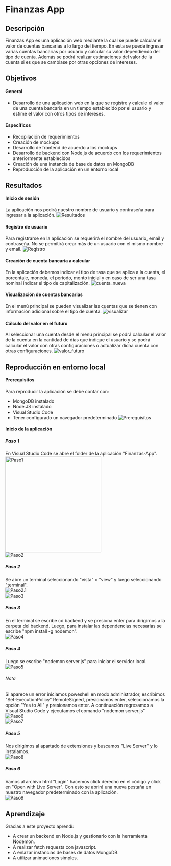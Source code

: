 # Finanzas App
## Descripción
Finanzas App es una aplicación web mediante la cual se puede calcular el valor de cuentas bancarias a lo largo del tiempo. En esta se puede ingresar varias cuentas bancarias por usuario y calcular su valor dependiendo del tipo de cuenta. Además se podrá realizar estimaciones del valor de la cuenta si es que se cambiase por otras opciones de intereses.
## Objetivos
#### General
- Desarrollo de una aplicación web en la que se registre y calcule el valor de una cuenta bancaria en un tiempo establecido por el usuario y estime el valor con otros tipos de intereses.
#### Específicos
- Recopilación de requerimientos
- Creación de mockups
- Desarrollo de frontend de acuerdo a los mockups
- Desarrollo de backend con Node.js de acuerdo con los requerimientos anteriormente establecidos
- Creación de una instancia de base de datos en MongoDB
- Reproducción de la aplicación en un entorno local
## Resultados
#### Inicio de sesión
La aplicación nos pedirá nuestro nombre de usuario y contraseña para ingresar a la aplicación. 
![Resultados](Images/Inicio_sesion.png)
#### Registro de usuario 
Para registrarse en la aplicación se requerirá el nombre del usuario, email y contraseña. No se permitirá crear más de un usuario con el mismo nombre y email.
![Registro](Images/Registro.png)
#### Creación de cuenta bancaria a calcular
En la aplicación debemos indicar el tipo de tasa que se aplica a la cuenta, el porcentaje, moneda, el período, monto inicial y en caso de ser una tasa nominal indicar el tipo de capitalización.
![cuenta_nueva](Images/Cuenta_nueva.png)
#### Visualización de cuentas bancarias
En el menú principal se pueden visualizar las cuentas que se tienen con información adicional sobre el tipo de cuenta.
![visualizar](Images/Visualizar_cuenta.png)
#### Cálculo del valor en el futuro
Al seleccionar una cuenta desde el menú principal se podrá calcular el valor de la cuenta en la cantidad de días que indique el usuario y se podrá calcular el valor con otras configuraciones o actualizar dicha cuenta con otras configuraciones.
![valor_futuro](Images/Calculo.png)
## Reproducción en entorno local
#### Prerequisitos
Para reproducir la aplicación se debe contar con:
- MongoDB instalado
- Node.JS instalado
- Visual Studio Code
- Tener configurado un navegador predeterminado
![Prerequisitos](Images/Prerequisitos.png)
#### Inicio de la aplicación
##### Paso 1
En Visual Studio Code se abre el folder de la aplicación "Finanzas-App".
</br>
<img src="Images/Paso1.png" alt="Paso1" width="300" />
</br>
![Paso2](Images/Paso2.png)
##### Paso 2
Se abre un terminal seleccionando "vista" o "view" y luego seleccionando "terminal".
</br>
![Paso2.1](Images/Paso2.1.png)
</br>
![Paso3](Images/Paso3.png)
</br>
##### Paso 3 
En el terminal se escribe cd backend y se presiona enter para dirigirnos a la carpeta del backend. Luego, para instalar las dependencias necesarias se escribe "npm install -g nodemon".
</br>
![Paso4](Images/Paso4.png)
</br>
##### Paso 4
Luego se escribe "nodemon server.js" para iniciar el servidor local.
</br>
![Paso5](Images/Paso5.png)
</br>
###### Nota
Si aparece un error iniciamos poweshell en modo administrador, escribimos "Set-ExecutionPolicy" RemoteSigned, presionamos enter, seleccionamos la opción "Yes to All" y presionamos enter. A continuación regresamos a Visual Studio Code y ejecutamos el comando "nodemon server.js"
</br>
![Paso6](Images/Paso6.png)
</br>
![Paso7](Images/Paso7.png)
</br>
##### Paso 5
Nos dirigimos al apartado de extensiones y buscamos "Live Server" y lo instalamos.
</br>
![Paso8](Images/Paso8.png)
</br>
##### Paso 6
Vamos al archivo html "Login" hacemos click derecho en el código y click en "Open with Live Server". Con esto se abrirá una nueva pestaña en nuestro navegador predeterminado con la aplicación.
</br>
![Paso9](Images/Paso9.png)
</br>
## Aprendizaje
Gracias a este proyecto aprendí:
- A crear un backend en Node.js y gestionarlo con la herramienta Nodemon.
- A realizar fetch requests con javascript.
- A enlazar instancias de bases de datos MongoDB.
- A utilizar animaciones simples.
